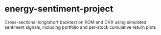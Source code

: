 # energy-sentiment-project
Cross-sectional long/short backtest on XOM and CVX using simulated sentiment signals, including portfolio and per-stock cumulative return plots
